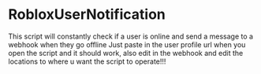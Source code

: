 # RobloxUserNotification
This script will constantly check if a user is online and send a message to a webhook when they go offline
Just paste in the user profile url when you open the script and it should work, also edit in the webhook and edit the locations to where u want the script to operate!!!
